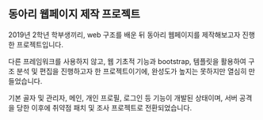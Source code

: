 ## 동아리 웹페이지 제작 프로젝트

2019년 2학년 학부생끼리, web 구조를 배운 뒤 동아리 웹페이지를 제작해보고자 진행한 프로젝트입니다.

다른 프레임워크를 사용하지 않고, 웹 기초적 기능과 bootstrap, 템플릿을 활용하여 구조 분석 및 편집을 진행하고자 한 프로젝트이기에, 완성도가 높지는 못하지만 열심히 만들었습니다.

기본 골자 및 관리자, 메인, 개인 프로필, 로그인 등 기능이 개발된 상태이며, 서버 공격을 당한 이후에 취약점 패치 및 조사 프로젝트로 전환되었습니다.
